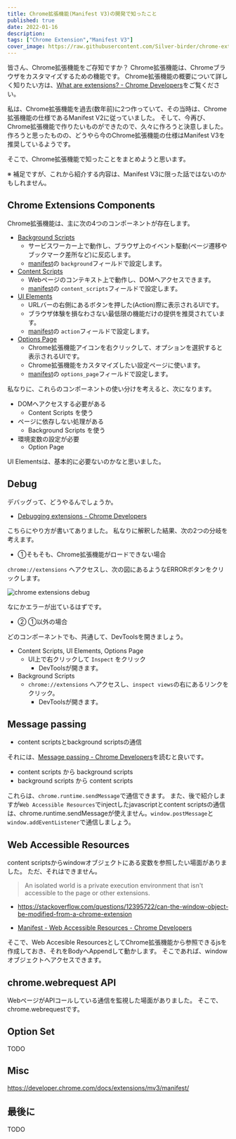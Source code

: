 ```yaml
---
title: Chrome拡張機能(Manifest V3)の開発で知ったこと
published: true
date: 2022-01-16
description: 
tags: ["Chrome Extension","Manifest V3"]
cover_image: https://raw.githubusercontent.com/Silver-birder/chrome-extension-tiktok-scraping-downloader/main/overview.png
---
```


皆さん、Chrome拡張機能をご存知ですか？
Chrome拡張機能は、Chromeブラウザをカスタマイズするための機能です。
Chrome拡張機能の概要について詳しく知りたい方は、[What are extensions? - Chrome Developers](https://developer.chrome.com/docs/extensions/mv3/overview/)をご覧ください。

私は、Chrome拡張機能を過去(数年前)に2つ作っていて、その当時は、Chrome拡張機能の仕様であるManifest V2に従っていました。
そして、今再び、Chrome拡張機能で作りたいものができたので、久々に作ろうと決意しました。
作ろうと思ったものの、どうやら今のChrome拡張機能の仕様はManifest V3を推奨しているようです。

そこで、Chrome拡張機能で知ったことをまとめようと思います。

※ 補足ですが、これから紹介する内容は、Manifest V3に限った話ではないのかもしれません。

## Chrome Extensions Components

Chrome拡張機能は、主に次の4つのコンポーネントが存在します。

* [Background Scripts](https://developer.chrome.com/docs/extensions/mv3/service_workers/)
  * サービスワーカー上で動作し、ブラウザ上のイベント駆動(ページ遷移やブックマーク差所など)に反応します。
  * [manifest](https://developer.chrome.com/docs/extensions/mv3/manifest/)の `background`フィールドで設定します。
* [Content Scripts](https://developer.chrome.com/docs/extensions/mv3/content_scripts/)
  * Webページのコンテキスト上で動作し、DOMへアクセスできます。
  * [manifest](https://developer.chrome.com/docs/extensions/mv3/manifest/)の `content_scripts`フィールドで設定します。
* [UI Elements](https://developer.chrome.com/docs/extensions/mv3/user_interface/)
  * URLバーの右側にあるボタンを押した(Action)際に表示されるUIです。
  * ブラウザ体験を損なわさない最低限の機能だけの提供を推奨されています。
  * [manifest](https://developer.chrome.com/docs/extensions/mv3/manifest/)の `action`フィールドで設定します。
* [Options Page](https://developer.chrome.com/docs/extensions/mv3/options/)
  * Chrome拡張機能アイコンを右クリックして、オプションを選択すると表示されるUIです。
  * Chrome拡張機能をカスタマイズしたい設定ページに使います。
  * [manifest](https://developer.chrome.com/docs/extensions/mv3/manifest/)の `options_page`フィールドで設定します。

私なりに、これらのコンポーネントの使い分けを考えると、次になります。

* DOMへアクセスする必要がある
  * Content Scripts を使う
* ページに依存しない処理がある
  * Background Scripts を使う
* 環境変数の設定が必要
  * Option Page

UI Elementsは、基本的に必要ないのかなと思いました。

## Debug

デバッグって、どうやるんでしょうか。

* [Debugging extensions - Chrome Developers](https://developer.chrome.com/docs/extensions/mv3/tut_debugging/)

こちらにやり方が書いてありました。
私なりに解釈した結果、次の2つの分岐を考えます。

* ①そもそも、Chrome拡張機能がロードできない場合

`chrome://extensions` へアクセスし、次の図にあるようなERRORボタンをクリックします。

![chrome extensions debug](https://res.cloudinary.com/silverbirder/image/upload/v1642325181/silver-birder.github.io/blog/chrome_extensions_debug.png)

なにかエラーが出ているはずです。

* ② ①以外の場合

どのコンポーネントでも、共通して、DevToolsを開きましょう。

* Content Scripts, UI Elements, Options Page
  * UI上で右クリックして `Inspect` をクリック
    * DevToolsが開きます。
* Background Scripts
  * `chrome://extensions` へアクセスし、`inspect views`の右にあるリンクをクリック。
    * DevToolsが開きます。

## Message passing

* content scriptsとbackground scriptsの通信

それには、[Message passing - Chrome Developers](https://developer.chrome.com/docs/extensions/mv3/messaging/)を読むと良いです。

* content scripts から background scripts 
* background scripts から content scripts

これらは、`chrome.runtime.sendMessage`で通信できます。
また、後で紹介しますが`Web Accessible Resources`でinjectしたjavascriptとcontent scriptsの通信は、chrome.runtime.sendMessageが使えません。`window.postMessage`と`window.addEventListener`で通信しましょう。

## Web Accessible Resources

content scriptsからwindowオブジェクトにある変数を参照したい場面がありました。
ただ、それはできません。

> An isolated world is a private execution environment that isn't accessible to the page or other extensions. 

* https://stackoverflow.com/questions/12395722/can-the-window-object-be-modified-from-a-chrome-extension

* [Manifest - Web Accessible Resources - Chrome Developers](https://developer.chrome.com/docs/extensions/mv3/manifest/web_accessible_resources/)

そこで、Web Accesible ResourcesとしてChrome拡張機能から参照できるjsを作成しておき、それをBodyへAppendして動かします。
そこであれば、windowオブジェクトへアクセスできます。

## chrome.webrequest API

WebページがAPIコールしている通信を監視した場面がありました。
そこで、chrome.webrequestです。

## Option Set

TODO

## Misc

https://developer.chrome.com/docs/extensions/mv3/manifest/

## 最後に

TODO